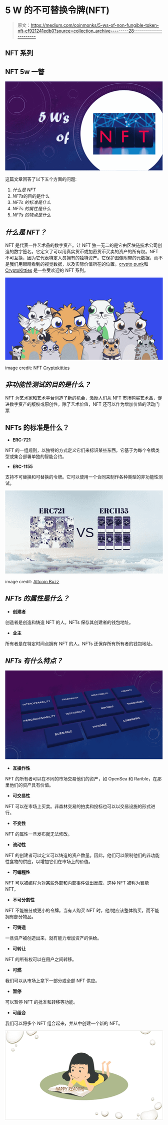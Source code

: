 # 5 W 的不可替换令牌(NFT)

> 原文：<https://medium.com/coinmonks/5-ws-of-non-fungible-token-nft-cf921241edb0?source=collection_archive---------28----------------------->

## NFT 系列

## NFT 5w 一瞥

![](img/56fb183731245fa1dbe830b05e442650.png)

这篇文章回答了以下五个方面的问题:

1.  *什么是 NFT*
2.  *NFTs*的目的是什么
3.  *NFTs 的标准是什么*
4.  *NFTs 的属性是什么*
5.  *NFTs 的特点是什么*

## *什么是 NFT？*

NFT 是代表一件艺术品的数字资产。让 NFT 独一无二的是它由区块链技术公司创造的数字签名。它定义了可以用真实货币或加密货币买卖的资产的所有权。NFT 不可互换，因为它代表特定人员拥有的独特资产。它保护图像附带的元数据，而不是我们用眼睛看到的视觉数据，以及实际价值所在的位置。[crypto punk](https://www.larvalabs.com/cryptopunks)和 [CryptoKitties](https://www.cryptokitties.co/) 是一些受欢迎的 NFT 系列。

![](img/7d11925b9246c307f40b23b99be588cd.png)

image credit: NFT [Cryptokitties](https://nft-shop.net/what-is-nft/)

## *非功能性测试的目的是什么？*

NFT 为艺术家和艺术平台创造了新的机会，激励人们从 NFT 市场购买艺术品，促进数字资产的版权或原创性。除了艺术价值，NFT 还可以作为增加价值的活动门票

## NFTs 的标准是什么？

*   **ERC-721**

NFT 的一组规则，以独特的方式定义它们来标识某些东西。它基于为每个令牌类型或集合部署单独的智能合约。

*   **ERC-1155**

支持不可替换和可替换的令牌。它可以使用一个合同来制作各种类型的非功能性测试。

![](img/4ec689580a297403069936894b68a96c.png)

image credit: [Altcoin Buzz](https://www.altcoinbuzz.io/bitcoin-and-crypto-guide/the-difference-between-erc721-vs-erc1155/)

## *NFTs 的属性是什么？*

*   **创建者**

创造者是创造和铸造 NFT 的人。NFTs 保存其创建者的钱包地址。

*   **业主**

所有者是在特定时间点拥有 NFT 的人。NFTs 还保存所有所有者的钱包地址。

## *NFTs 有什么特点？*

![](img/d05b72659fbeb9855fa414ef818eebfc.png)

*   **互操作性**

NFT 的所有者可以在不同的市场交易他们的资产，如 OpenSea 和 Rarible，在那里他们的资产具有价值。

*   **可交易性**

NFT 可以在市场上买卖。非森林交易的拍卖和投标也可以以交易设施的形式进行。

*   **不变性**

NFT 的属性一旦发布就无法修改。

*   **流动性**

NFT 的创建者可以定义可以铸造的资产数量。因此，他们可以限制他们的非功能性食物的供应，以增加它们在市场上的价值。

*   **可编程性**

NFT 可以被编程为对某些外部和内部事件做出反应，这种 NFT 被称为智能 NFT。

*   **不可分割性**

NFT 不能被分成更小的令牌。当有人购买 NFT 时，他/她应该整体购买，而不能拥有部分物品。

*   **可铸造**

一旦资产被创造出来，就有能力增加资产的供给。

*   **可转让**

NFT 的所有权可以在用户之间转移。

*   **可燃**

我们可以从市场上拿下一部分或全部 NFT 供应。

*   **暂停**

可以暂停 NFT 的批准和转移等功能。

*   **可组合**

我们可以将多个 NFT 组合起来，并从中创建一个新的 NFT。

![](img/6919b0818956680ae2c56eace0ba83c2.png)